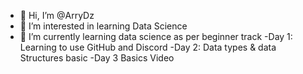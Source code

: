 - 👋 Hi, I’m @ArryDz
- 👀 I’m interested in learning Data Science
- 🌱 I’m currently learning data science as per beginner track
-Day 1: Learning to use GitHub and Discord
-Day 2: Data types & data Structures basic
-Day 3 Basics Video


<!---
ArryDz/ArryDz is a ✨ special ✨ repository because its `README.md` (this file) appears on your GitHub profile.
You can click the Preview link to take a look at your changes.
--->
